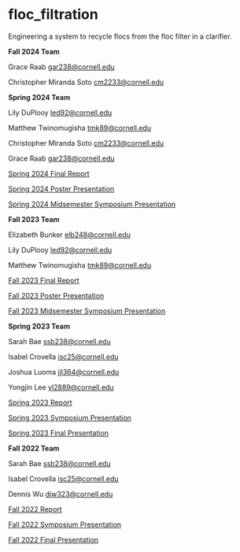 # floc_filtration

Engineering a system to recycle flocs from the floc filter in a clarifier. 

**Fall 2024 Team**

Grace Raab gar238@cornell.edu

Christopher Miranda Soto cm2233@cornell.edu

**Spring 2024 Team**

Lily DuPlooy led92@cornell.edu

Matthew Twinomugisha tmk89@cornell.edu

Christopher Miranda Soto cm2233@cornell.edu

Grace Raab gar238@cornell.edu

[Spring 2024 Final Report](https://docs.google.com/document/d/1MqIqJgF61gngFDAOI7lCmr_odaSVMiTcEWCKxTwm5SE/pub)

[Spring 2024 Poster Presentation](https://drive.google.com/file/d/1gPc_Gbo-FO0g0JGBhhbK65-3SVS_UETE/view?usp=sharing)

[Spring 2024 Midsemester Symposium Presentation](https://docs.google.com/presentation/d/1vAcUnIbxY1rJR2mCT-cf0IbIwXEjMPqiyH7dw-NJVcQ/pub?start=false&loop=false&delayms=3000)

**Fall 2023 Team**

Elizabeth Bunker elb248@cornell.edu

Lily DuPlooy led92@cornell.edu

Matthew Twinomugisha tmk89@cornell.edu

[Fall 2023 Final Report](https://docs.google.com/document/d/e/2PACX-1vQ6bFhjHnYxNtdnEKAGb-ObU8phu5poE9KqvsQOUFwvds0K15mjY8v_Jn8QNdg4BVRurKiq7gMG6uI1/pub)

[Fall 2023 Poster Presentation](https://drive.google.com/file/d/1HOe1SqDJPN45MgT_aUHH4li0QQUrNVTR/view?usp=sharing) 

[Fall 2023 Midsemester Symposium Presentation](https://docs.google.com/presentation/d/e/2PACX-1vRonHKQiLT5NZA3D3CWV-nTVEy1ekrv5syPxlbVu-JpvnfleMiFdThdtAoj4q2DIdV-iw9Dxemtotxb/pub?start=false&loop=false&delayms=3000)

**Spring 2023 Team**

Sarah Bae ssb238@cornell.edu

Isabel Crovella isc25@cornell.edu

Joshua Luoma jjl364@cornell.edu

Yongjin Lee yl2889@cornell.edu

[Spring 2023 Report](https://docs.google.com/document/d/e/2PACX-1vQbe2d_udAdqcTTwb2c1bnL89Y_lcu1RAd85CHS2NUu2maOM9dGpqckxaOjxDAB1RUZtuy3VeS9mt8j/pub)

[Spring 2023 Symposium Presentation](https://docs.google.com/presentation/d/e/2PACX-1vR66umxP-wrbdqrUel3P0ml12ynTAjBu_Cu5VTH388ZH5-6KoVlf7WFYTRPFP7QYelpY5Bwwc91aipz/pub?start=false&loop=false&delayms=3000)

[Spring 2023 Final Presentation](https://docs.google.com/presentation/d/e/2PACX-1vTd3uvB5MjobSg4xqtFgfoRbHARmfy3ltfk17rKVa5weCPVzd9QDEBTFI6eeiDMt0XDdVFELl-J1mU_/pub?start=true&loop=true&delayms=5000)

**Fall 2022 Team**

Sarah Bae ssb238@cornell.edu

Isabel Crovella isc25@cornell.edu

Dennis Wu djw323@cornell.edu

[Fall 2022 Report](https://docs.google.com/document/d/e/2PACX-1vRjqUriUMM9oMXKQtTT6qh4h82vb-TMZ1fLXjzS1X0kZV6jVFVMMCyXUvos8VyxD4ggZNHVfGXz8k39/pub)

[Fall 2022 Symposium Presentation](https://docs.google.com/presentation/d/e/2PACX-1vTCGlapHM6T2Vl6PtFMonCpXlZItJqIQikQNQX_vd3ZDJmhmSlC9toiW0eusng5U8DVEiXo2JAixYS4/pub?start=false&loop=false&delayms=30000)

[Fall 2022 Final Presentation](https://docs.google.com/presentation/d/e/2PACX-1vQf8VkfrtjTlBFRLVr5xJITDW6JqJ_ssQMOVugLyz5QRk4MY0qvzuD1SGX39ZHCdgU6uXuURnLWzbap/pub?start=false&loop=false&delayms=3000)

